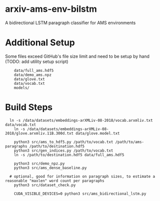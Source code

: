 # arxiv-ams-env-bilstm
A bidirectional LSTM paragraph classifier for AMS environments

# Additional Setup
Some files exceed GitHub's file size limit and need to be setup by hand (TODO: add utility setup script)
```
	data/full_ams.hdf5
	data/demo_ams.npz
	data/glove.txt
	data/vocab.txt
	models/
```

# Build Steps
```
  ln -s /data/datasets/embeddings-arXMLiv-08-2018/vocab.arxmliv.txt data/vocab.txt
	ln -s /data/datasets/embeddings-arXMLiv-08-2018/glove.arxmliv.11B.300d.txt data/glove.model.txt

	python3 src/ams_to_hdf5.py /path/to/vocab.txt /path/to/ams-paragraphs /path/to/destination.hdf5
	python3 src/gen_indices.py /path/to/vocab.txt
	ln -s /path/to/destination.hdf5 data/full_ams.hdf5
		
	python3 src/demo_npz.py 
	python3 src/ams_dense_baseline.py

  # optional, good for information on paragraph sizes, to estimate a reasonable "maxlen" word count per paragraphs
	python3 src/dataset_check.py

	CUDA_VISIBLE_DEVICES=0 python3 src/ams_bidirectional_lstm.py 
```